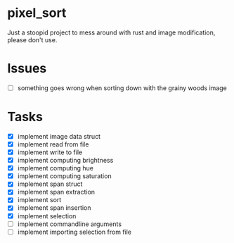 # pixel_sort
Just a stoopid project to mess around with rust and image modification, please don't use.

# Issues
- [ ] something goes wrong when sorting down with the grainy woods image

# Tasks
- [x] implement image data struct
- [x] implement read from file
- [x] implement write to file
- [x] implement computing brightness
- [x] implement computing hue
- [x] implement computing saturation
- [x] implement span struct
- [x] implement span extraction
- [x] implement sort
- [x] implement span insertion
- [x] implement selection
- [ ] implement commandline arguments
- [ ] implement importing selection from file

